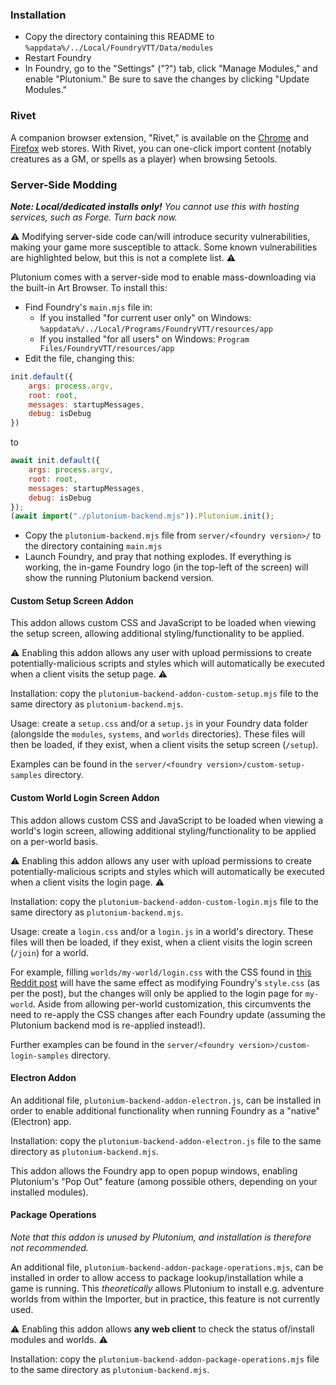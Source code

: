 ### Installation

- Copy the directory containing this README to `%appdata%/../Local/FoundryVTT/Data/modules`
- Restart Foundry
- In Foundry, go to the "Settings" ("?") tab, click "Manage Modules," and enable "Plutonium." Be sure to save the changes by clicking "Update Modules."

### Rivet

A companion browser extension, "Rivet," is available on the [Chrome](https://chrome.google.com/webstore/detail/rivet/igmilfmbmkmpkjjgoabaagaoohhhbjde) and [Firefox](https://addons.mozilla.org/en-GB/firefox/addon/rivet/) web stores. With Rivet, you can one-click import content (notably creatures as a GM, or spells as a player) when browsing 5etools.

### Server-Side Modding

_**Note: Local/dedicated installs only!** You cannot use this with hosting services, such as Forge. Turn back now._

⚠️ Modifying server-side code can/will introduce security vulnerabilities, making your game more susceptible to attack. Some known vulnerabilities are highlighted below, but this is not a complete list. ⚠️

Plutonium comes with a server-side mod to enable mass-downloading via the built-in Art Browser. To install this:

- Find Foundry's `main.mjs` file in:
   - If you installed "for current user only" on Windows: `%appdata%/../Local/Programs/FoundryVTT/resources/app`
   - If you installed "for all users" on Windows: `Program Files/FoundryVTT/resources/app`
- Edit the file, changing this:
```js
init.default({
	args: process.argv,
	root: root,
	messages: startupMessages,
	debug: isDebug
})
```

to

```js
await init.default({
	args: process.argv,
	root: root,
	messages: startupMessages,
	debug: isDebug
});
(await import("./plutonium-backend.mjs")).Plutonium.init();
```
- Copy the `plutonium-backend.mjs` file from `server/<foundry version>/` to the directory containing `main.mjs`
- Launch Foundry, and pray that nothing explodes. If everything is working, the in-game Foundry logo (in the top-left of the screen) will show the running Plutonium backend version.

#### Custom Setup Screen Addon

This addon allows custom CSS and JavaScript to be loaded when viewing the setup screen, allowing additional styling/functionality to be applied.

⚠️ Enabling this addon allows any user with upload permissions to create potentially-malicious scripts and styles which will automatically be executed when a client visits the setup page. ⚠️

Installation: copy the `plutonium-backend-addon-custom-setup.mjs` file to the same directory as `plutonium-backend.mjs`.

Usage: create a `setup.css` and/or a `setup.js` in your Foundry data folder (alongside the `modules`, `systems`, and `worlds` directories). These files will then be loaded, if they exist, when a client visits the setup screen (`/setup`).

Examples can be found in the `server/<foundry version>/custom-setup-samples` directory.

#### Custom World Login Screen Addon

This addon allows custom CSS and JavaScript to be loaded when viewing a world's login screen, allowing additional styling/functionality to be applied on a per-world basis.

⚠️ Enabling this addon allows any user with upload permissions to create potentially-malicious scripts and styles which will automatically be executed when a client visits the login page. ⚠️

Installation: copy the `plutonium-backend-addon-custom-login.mjs` file to the same directory as `plutonium-backend.mjs`.

Usage: create a `login.css` and/or a `login.js` in a world's directory. These files will then be loaded, if they exist, when a client visits the login screen (`/join`) for a world.

For example, filling `worlds/my-world/login.css` with the CSS found in [this Reddit post](https://www.reddit.com/r/FoundryVTT/comments/nkg6z2) will have the same effect as modifying Foundry's `style.css` (as per the post), but the changes will only be applied to the login page for `my-world`. Aside from allowing per-world customization, this circumvents the need to re-apply the CSS changes after each Foundry update (assuming the Plutonium backend mod is re-applied instead!).

Further examples can be found in the `server/<foundry version>/custom-login-samples` directory.

#### Electron Addon

An additional file, `plutonium-backend-addon-electron.js`, can be installed in order to enable additional functionality when running Foundry as a "native" (Electron) app.

Installation: copy the `plutonium-backend-addon-electron.js` file to the same directory as `plutonium-backend.mjs`.

This addon allows the Foundry app to open popup windows, enabling Plutonium's "Pop Out" feature (among possible others, depending on your installed modules).

#### Package Operations

_Note that this addon is unused by Plutonium, and installation is therefore not recommended._

An additional file, `plutonium-backend-addon-package-operations.mjs`, can be installed in order to allow access to package lookup/installation while a game is running. This _theoretically_ allows Plutonium to install e.g. adventure worlds from within the Importer, but in practice, this feature is not currently used.

⚠️ Enabling this addon allows **any web client** to check the status of/install modules and worlds. ⚠️

Installation: copy the `plutonium-backend-addon-package-operations.mjs` file to the same directory as `plutonium-backend.mjs`.
